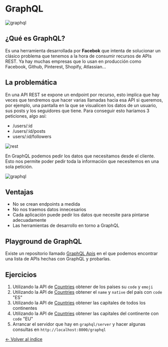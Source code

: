 # GraphQL

![graphql](https://miro.medium.com/max/1000/1*Fz_DTbJptm_S7GccttSFVw.png)


## ¿Qué es GraphQL?

Es una herramienta desarrollada por **Facebok** que intenta de solucionar un clásico problema que tenemos a la hora de consumir recursos de APIs REST.
Ya hay muchas empresas que lo usan en producción como Facebook, Github, Pinterest, Shopify, Atlassian...

## La problemática

En una API REST se expone un endpoint por recurso, esto implica que hay veces que tendremos que hacer varias llamadas hacia esa API si queremos, por ejemplo, una pantalla en la que se visualicen los datos de un usuario, sus posts y los seguidores que tiene. Para conseguir esto haríamos 3 peticiones, algo así:

* /users/:id
* /users/:id/posts
* users/:id/followers

![rest](https://imgur.com/VRyV7Jh.png)

En GraphQL podemos pedir los datos que necesitamos desde el cliente. Esto nos permite poder pedir toda la información que necesitemos en una sola petición.

![graphql](https://imgur.com/z9VKnHs.png)

## Ventajas

* No se crean endpoints a medida
* No nos traemos datos innecesarios
* Cada aplicación puede pedir los datos que necesite para pintarse adecuadamente
* Las herramientas de desarrollo en torno a GraphQL


## Playground de GraphQL

Existe un repositorio llamado [GraphQL Apis](https://github.com/APIs-guru/graphql-apis) en el que podemos encontrar una lista de APIs hechas con GraphQL y probarlas.

## Ejercicios

1. Utilizando la API de [Countries](https://countries.trevorblades.com/) obtener de los países su `code` y `emoji`
2. Utilizando la API de [Countries](https://countries.trevorblades.com/) obtener el `name` y `native` del país con `code` "ES"
3. Utilizando la API de [Countries](https://countries.trevorblades.com/) obtener las capitales de todos los continentes
4. Utilizando la API de [Countries](https://countries.trevorblades.com/) obtener las capitales del continente con `code` "EU"
5. Arrancar el servidor que hay en `graphql/server` y hacer algunas consultas en `http://localhost:8000/graphql`


[<- Volver al índice](./../README.md)